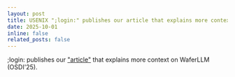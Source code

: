```yaml
---
layout: post
title: USENIX ";login:" publishes our article that explains more context on WaferLLM (OSDI'25) 
date: 2025-10-01
inline: false
related_posts: false
---
```


;login: publishes our <a href="https://www.usenix.org/publications/loginonline/wafer-scale-ai-compute-system-software-perspective">"article"</a> that explains more context on WaferLLM (OSDI'25). 
